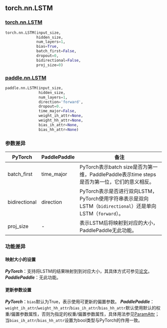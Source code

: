 ## torch.nn.LSTM
### [torch.nn.LSTM](https://pytorch.org/docs/stable/generated/torch.nn.LSTM.html?highlight=lstm#torch.nn.LSTM)
```python
torch.nn.LSTM(input_size,
              hidden_size,
              num_layers=1,
              bias=True,
              batch_first=False,
              dropout=0,
              bidirectional=False,
              proj_size=0)
```

### [paddle.nn.LSTM](https://www.paddlepaddle.org.cn/documentation/docs/zh/api/paddle/nn/LSTM_cn.html#lstm)
```python
paddle.nn.LSTM(input_size,
               hidden_size,
               num_layers=1,
               direction='forward',
               dropout=0.,
               time_major=False,
               weight_ih_attr=None,
               weight_hh_attr=None,
               bias_ih_attr=None,
               bias_hh_attr=None)
```
### 参数差异
| PyTorch       | PaddlePaddle | 备注                                                   |
| ------------- | ------------ | ------------------------------------------------------ |
| batch_first   | time_major   | PyTorch表示batch size是否为第一维，PaddlePaddle表示time steps是否为第一位，它们的意义相反。  |
| bidirectional | direction    | PyTorch表示是否进行双向LSTM，PyTorch使用字符串表示是双向LSTM（`bidirectional`）还是单向LSTM（`forward`）。 |
| proj_size   | -   | 表示LSTM后将映射到对应的大小，PaddlePaddle无此功能。  |

### 功能差异

#### 映射大小的设置
***PyTorch***：支持将LSTM的结果映射到到对应大小，其具体方式可参见[论文](https://arxiv.org/abs/1402.1128)。
***PaddlePaddle***：无此功能。

#### 更新参数设置
***PyTorch***：`bias`默认为True，表示使用可更新的偏置参数。
***PaddlePaddle***：`weight_ih_attr`/`weight_hh_attr`/`bias_ih_attr`/`bias_hh_attr`默认使用默认的权重/偏置参数属性，否则为指定的权重/偏置参数属性，具体用法参见[ParamAttr](https://www.paddlepaddle.org.cn/documentation/docs/zh/develop/api/paddle/ParamAttr_cn.html#paramattr)；当`bias_ih_attr`/`bias_hh_attr`设置为bool类型与PyTorch的作用一致。
